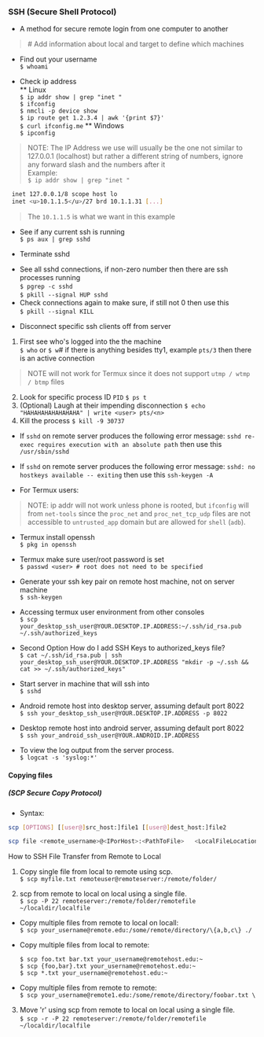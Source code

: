 ### SSH (Secure Shell Protocol)  
- A method for secure remote login from one computer to another
> \# Add information about local and target to define which machines

* Find out your username  
`$ whoami`  

* Check ip address  
** Linux  
`$ ip addr show | grep "inet "`  
`$ ifconfig`  
`$ nmcli -p device show`  
`$ ip route get 1.2.3.4 | awk '{print $7}'`  
`$ curl ifconfig.me`
** Windows  
`$ ipconfig`  
> NOTE: The IP Address we use will usually be the one not similar to 127.0.0.1 (localhost) but rather a different string of numbers, ignore any forward slash and the numbers after it  
> Example:  
> `$ ip addr show | grep "inet "`
```bash
 inet 127.0.0.1/8 scope host lo  
 inet <u>10.1.1.5</u>/27 brd 10.1.1.31 [...]  
```
> The `10.1.1.5` is what we want in this example  

* See if any current ssh is running  
`$ ps aux | grep sshd`  

* Terminate sshd
- See all sshd connections, if non-zero number then there are ssh processes running  
`$ pgrep -c sshd`  
`$ pkill --signal HUP sshd`  
- Check connections again to make sure, if still not 0 then use this  
`$ pkill --signal KILL`  

* Disconnect specific ssh clients off from server  
1. First see who's logged into the the machine  
`$ who` or `$ w`# if there is anything besides tty1, example `pts/3` then there is an active connection 
> NOTE will not work for Termux since it does not support `utmp / wtmp / btmp` files
2. Look for specific process ID `PID`
`$ ps t`  
3. (Optional) Laugh at their impending disconnection
`$ echo "HAHAHAHAHAHAHAHA" | write <user> pts/<n>`
4. Kill the process
`$ kill -9 30737`  



* If `sshd` on remote server produces the following error message: `sshd re-exec requires execution with an absolute path` then use this `/usr/sbin/sshd`  
* If `sshd` on remote server produces the following error message: `sshd: no hostkeys available -- exiting` then use this `ssh-keygen -A`

* For Termux users:
> NOTE: ip addr will not work unless phone is rooted, but `ifconfig` will from `net-tools` since the `proc_net` and `proc_net_tcp_udp` files are not accessible to `untrusted_app` domain but are allowed for `shell` (`adb`).
* Termux install openssh  
`$ pkg in openssh`  

* Termux make sure user/root password is set  
`$ passwd <user> # root does not need to be specified`  

* Generate your ssh key pair on remote host machine, not on server machine  
`$ ssh-keygen`  

* Accessing termux user environment from other consoles  
`$ scp your_desktop_ssh_user@YOUR.DESKTOP.IP.ADDRESS:~/.ssh/id_rsa.pub ~/.ssh/authorized_keys`  

* Second Option How do I add SSH Keys to authorized_keys file?  
`$ cat ~/.ssh/id_rsa.pub | ssh your_desktop_ssh_user@YOUR.DESKTOP.IP.ADDRESS "mkdir -p ~/.ssh && cat >> ~/.ssh/authorized_keys"`  

* Start server in machine that will ssh into  
`$ sshd`  

* Android remote host into desktop server, assuming default port 8022  
`$ ssh your_desktop_ssh_user@YOUR.DESKTOP.IP.ADDRESS -p 8022`  

* Desktop remote host into android server, assuming default port 8022  
`$ ssh your_android_ssh_user@YOUR.ANDROID.IP.ADDRESS`  

* To view the log output from the server process.  
`$ logcat -s 'syslog:*'`  


#### Copying files  
##### (SCP Secure Copy Protocol)  
- Syntax:  
```bash
scp [OPTIONS] [[user@]src_host:]file1 [[user@]dest_host:]file2
```
```bash
scp file <remote_username>@<IPorHost>:<PathToFile>   <LocalFileLocation>
```

How to SSH File Transfer from Remote to Local
1. Copy single file from local to remote using scp.  
`$ scp myfile.txt remoteuser@remoteserver:/remote/folder/`  

2. scp from remote to local on local using a single file.  
`$ scp -P 22 remoteserver:/remote/folder/remotefile ~/localdir/localfile`  

* Copy multiple files from remote to local on locall:  
`$ scp your_username@remote.edu:/some/remote/directory/\{a,b,c\} ./`  

* Copy multiple files from local to remote:  

  `$ scp foo.txt bar.txt your_username@remotehost.edu:~`  
  `$ scp {foo,bar}.txt your_username@remotehost.edu:~`  
  `$ scp *.txt your_username@remotehost.edu:~`  

* Copy multiple files from remote to remote:  
  `$ scp your_username@remote1.edu:/some/remote/directory/foobar.txt \`

3. Move 'r' using scp from remote to local on local using a single file.  
`$ scp -r -P 22 remoteserver:/remote/folder/remotefile ~/localdir/localfile`  
